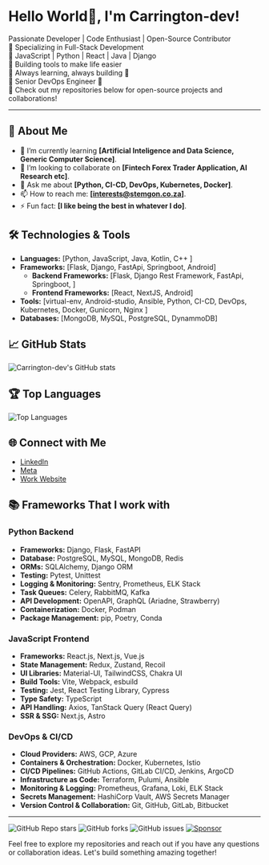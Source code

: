 # Hello World👋, I'm Carrington-dev!

Passionate Developer | Code Enthusiast | Open-Source Contributor  
🔹 Specializing in Full-Stack Development  
🔹 JavaScript | Python | React | Java | Django  
🔹 Building tools to make life easier  
🔹 Always learning, always building 🚀  
🔹 Senior DevOps Engineer  🚀  
🔹 Check out my repositories below for open-source projects and collaborations!

---
<!--
Welcome to my GitHub profile! I'm a passionate developer who loves to explore new technologies and build exciting projects. I am also a well trained and experienced DevOps Engineer.

i love innovation 
-->
## 🚀 About Me
- 🌱 I’m currently learning **[Artificial Inteligence and Data Science, Generic Computer Science]**.
- 👯 I’m looking to collaborate on **[Fintech Forex Trader Application, AI Research etc]**.
- 💬 Ask me about **[Python, CI-CD, DevOps, Kubernetes, Docker]**.
- 📫 How to reach me: **[interests@stemgon.co.za]**.
- ⚡ Fun fact: **[I like being the best in whatever I do]**.

## 🛠️ Technologies & Tools
- **Languages:** [Python, JavaScript, Java, Kotlin, C++ ]
- **Frameworks:** [Flask, Django, FastApi, Springboot, Android]
    - **Backend Frameworks:** [Flask, Django Rest Framework, FastApi, Springboot, ]
    - **Frontend Frameworks:** [React, NextJS, Android]
- **Tools:** [virtual-env, Android-studio, Ansible, Python, CI-CD, DevOps, Kubernetes, Docker, Gunicorn, Nginx ]
- **Databases:** [MongoDB, MySQL, PostgreSQL, DynammoDB]

## 📈 GitHub Stats
![Carrington-dev's GitHub stats](https://github-readme-stats.vercel.app/api?username=Carrington-dev&show_icons=true&theme=radical&count_private=true)

## 🏆 Top Languages
![Top Languages](https://github-readme-stats.vercel.app/api/top-langs/?username=Carrington-dev&layout=compact&theme=radical)


## 🌐 Connect with Me
- [LinkedIn](https://www.linkedin.com/in/carrington-muleya-4a25251a3/)
- [Meta](https://facebook.com/stemgon)
- [Work Website](https://khano.solutions)

## 📚 Frameworks That I work with
<!-- BLOG-POST-LIST:START -->
<!-- BLOG-POST-LIST:END -->

### **Python Backend**  
- **Frameworks:** Django, Flask, FastAPI  
- **Database:** PostgreSQL, MySQL, MongoDB, Redis  
- **ORMs:** SQLAlchemy, Django ORM  
- **Testing:** Pytest, Unittest  
- **Logging & Monitoring:** Sentry, Prometheus, ELK Stack  
- **Task Queues:** Celery, RabbitMQ, Kafka  
- **API Development:** OpenAPI, GraphQL (Ariadne, Strawberry)  
- **Containerization:** Docker, Podman  
- **Package Management:** pip, Poetry, Conda  

### **JavaScript Frontend**  
- **Frameworks:** React.js, Next.js, Vue.js  
- **State Management:** Redux, Zustand, Recoil  
- **UI Libraries:** Material-UI, TailwindCSS, Chakra UI  
- **Build Tools:** Vite, Webpack, esbuild  
- **Testing:** Jest, React Testing Library, Cypress  
- **Type Safety:** TypeScript  
- **API Handling:** Axios, TanStack Query (React Query)  
- **SSR & SSG:** Next.js, Astro  

### **DevOps & CI/CD**  
- **Cloud Providers:** AWS, GCP, Azure  
- **Containers & Orchestration:** Docker, Kubernetes, Istio  
- **CI/CD Pipelines:** GitHub Actions, GitLab CI/CD, Jenkins, ArgoCD  
- **Infrastructure as Code:** Terraform, Pulumi, Ansible  
- **Monitoring & Logging:** Prometheus, Grafana, Loki, ELK Stack  
- **Secrets Management:** HashiCorp Vault, AWS Secrets Manager  
- **Version Control & Collaboration:** Git, GitHub, GitLab, Bitbucket  

---

![GitHub Repo stars](https://img.shields.io/github/stars/Carrington-dev/Carrington-dev?style=for-the-badge)
![GitHub forks](https://img.shields.io/github/forks/Carrington-dev/Carrington-dev?style=for-the-badge)
![GitHub issues](https://img.shields.io/github/issues/Carrington-dev/Carrington-dev?style=for-the-badge)
[![Sponsor](https://img.shields.io/badge/Sponsor-Me-blue?style=for-the-badge)](https://github.com/sponsors/Carrington-dev)





Feel free to explore my repositories and reach out if you have any questions or collaboration ideas. Let's build something amazing together!
<!--
![CI](https://github.com/Carrington-dev/Carrington-dev/workflows/your_workflow_name/badge.svg)

## 🏆 More Stats
<img align="center" src="https://github-readme-stats.vercel.app/api/top-langs/?username=Carrington-dev&layout=compact&theme=tokyonight&langs_count=10" />

## Nice States
<img width=400 src='https://github-readme-stats.vercel.app/api?username=Carrington-dev&theme=vue-dark&show_icons=true&hide_border=true&count_private=true' />


**Carrington-dev/Carrington-dev** is a ✨ _special_ ✨ repository because its `README.md` (this file) appears on your GitHub profile.

Here are some ideas to get you started:

- 🔭 I’m currently working on ...
- 🌱 I’m currently learning ...
- 👯 I’m looking to collaborate on ...
- 🤔 I’m looking for help with ...
- 💬 Ask me about ...
- 📫 How to reach me: ...
- 😄 Pronouns: ...
- ⚡ Fun fact: ...
-->
